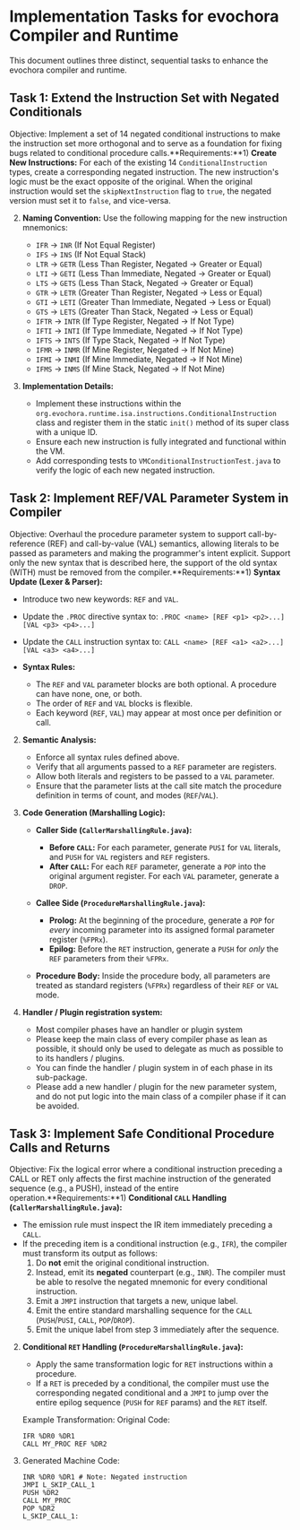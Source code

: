 # Implementation Tasks for evochora Compiler and Runtime
This document outlines three distinct, sequential tasks to enhance the evochora compiler and runtime.

## Task 1: Extend the Instruction Set with Negated Conditionals
Objective: Implement a set of 14 negated conditional instructions to make the instruction set more orthogonal and to serve as a foundation for fixing bugs related to conditional procedure calls.**Requirements:**1) **Create New Instructions:** For each of the existing 14 `ConditionalInstruction` types, create a corresponding negated instruction. The new instruction's logic must be the exact opposite of the original. When the original instruction would set the `skipNextInstruction` flag to `true`, the negated version must set it to `false`, and vice-versa.

2) **Naming Convention:** Use the following mapping for the new instruction mnemonics:

    - `IFR`  -> `INR`  (If Not Equal Register)
    - `IFS`  -> `INS`  (If Not Equal Stack)
    - `LTR`  -> `GETR` (Less Than Register, Negated -> Greater or Equal)
    - `LTI`  -> `GETI` (Less Than Immediate, Negated -> Greater or Equal)
    - `LTS`  -> `GETS` (Less Than Stack, Negated -> Greater or Equal)
    - `GTR`  -> `LETR` (Greater Than Register, Negated -> Less or Equal)
    - `GTI`  -> `LETI` (Greater Than Immediate, Negated -> Less or Equal)
    - `GTS`  -> `LETS` (Greater Than Stack, Negated -> Less or Equal)
    - `IFTR` -> `INTR` (If Type Register, Negated -> If Not Type)
    - `IFTI` -> `INTI` (If Type Immediate, Negated -> If Not Type)
    - `IFTS` -> `INTS` (If Type Stack, Negated -> If Not Type)
    - `IFMR` -> `INMR` (If Mine Register, Negated -> If Not Mine)
    - `IFMI` -> `INMI` (If Mine Immediate, Negated -> If Not Mine)
    - `IFMS` -> `INMS` (If Mine Stack, Negated -> If Not Mine)

3) **Implementation Details:**
    - Implement these instructions within the `org.evochora.runtime.isa.instructions.ConditionalInstruction` class and register them in the static `init()` method of its super class with a unique ID.
    - Ensure each new instruction is fully integrated and functional within the VM.
    - Add corresponding tests to `VMConditionalInstructionTest.java` to verify the logic of each new negated instruction.

## Task 2: Implement REF/VAL Parameter System in Compiler
Objective: Overhaul the procedure parameter system to support call-by-reference (REF) and call-by-value (VAL) semantics, allowing literals to be passed as parameters and making the programmer's intent explicit. Support only the new syntax that is described here, the support of the old syntax (WITH) must be removed from the compiler.**Requirements:**1) **Syntax Update (Lexer & Parser):**

- Introduce two new keywords: `REF` and `VAL`.
- Update the `.PROC` directive syntax to: `.PROC <name> [REF <p1> <p2>...] [VAL <p3> <p4>...]`
- Update the `CALL` instruction syntax to: `CALL <name> [REF <a1> <a2>...] [VAL <a3> <a4>...]`

- **Syntax Rules:**
    - The `REF` and `VAL` parameter blocks are both optional. A procedure can have none, one, or both.
    - The order of `REF` and `VAL` blocks is flexible.
    - Each keyword (`REF`, `VAL`) may appear at most once per definition or call.

2) **Semantic Analysis:**
    - Enforce all syntax rules defined above.
    - Verify that all arguments passed to a `REF` parameter are registers.
    - Allow both literals and registers to be passed to a `VAL` parameter.
    - Ensure that the parameter lists at the call site match the procedure definition in terms of count, and modes (`REF`/`VAL`).

3) **Code Generation (Marshalling Logic):**
    - **Caller Side (`CallerMarshallingRule.java`):**
        - **Before `CALL`:** For each parameter, generate `PUSI` for `VAL` literals, and `PUSH` for `VAL` registers and `REF` registers.
        - **After `CALL`:** For each `REF` parameter, generate a `POP` into the original argument register. For each `VAL` parameter, generate a `DROP`.

    - **Callee Side (`ProcedureMarshallingRule.java`):**
        - **Prolog:** At the beginning of the procedure, generate a `POP` for _every_ incoming parameter into its assigned formal parameter register (`%FPRx`).
        - **Epilog:** Before the `RET` instruction, generate a `PUSH` for _only_ the `REF` parameters from their `%FPRx`.
    - **Procedure Body:** Inside the procedure body, all parameters are treated as standard registers (`%FPRx`) regardless of their `REF` or `VAL` mode.

4) **Handler / Plugin registration system:**
    - Most compiler phases have an handler or plugin system
    - Please keep the main class of every compiler phase as lean as possible, it should only be used to delegate as much as possible to to its handlers / plugins.
    - You can finde the handler / plugin system in of each phase in its sub-package.
    - Please add a new handler / plugin for the new parameter system, and do not put logic into the main class of a compiler phase if it can be avoided.

## Task 3: Implement Safe Conditional Procedure Calls and Returns

Objective: Fix the logical error where a conditional instruction preceding a CALL or RET only affects the first machine instruction of the generated sequence (e.g., a PUSH), instead of the entire operation.**Requirements:**1) **Conditional `CALL` Handling (`CallerMarshallingRule.java`):**

- The emission rule must inspect the IR item immediately preceding a `CALL`.
- If the preceding item is a conditional instruction (e.g., `IFR`), the compiler must transform its output as follows:
    1. Do **not** emit the original conditional instruction.
    2. Instead, emit its **negated** counterpart (e.g., `INR`). The compiler must be able to resolve the negated mnemonic for every conditional instruction.
    3. Emit a `JMPI` instruction that targets a new, unique label.
    4. Emit the entire standard marshalling sequence for the `CALL` (`PUSH`/`PUSI`, `CALL`, `POP`/`DROP`).
    5. Emit the unique label from step 3 immediately after the sequence.

2) **Conditional `RET` Handling (`ProcedureMarshallingRule.java`):**
    - Apply the same transformation logic for `RET` instructions within a procedure.
    - If a `RET` is preceded by a conditional, the compiler must use the corresponding negated conditional and a `JMPI` to jump over the entire epilog sequence (`PUSH` for `REF` params) and the `RET` itself.
    
   Example Transformation:
   Original Code:
   ```
   IFR %DR0 %DR1
   CALL MY_PROC REF %DR2
   ```
   
3) Generated Machine Code:
   ```
   INR %DR0 %DR1 # Note: Negated instruction
   JMPI L_SKIP_CALL_1
   PUSH %DR2
   CALL MY_PROC
   POP %DR2
   L_SKIP_CALL_1:
   ```
